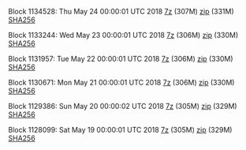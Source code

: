 Block 1134528: Thu May 24 00:00:01 UTC 2018 [7z](https://transfer.sh/iXrhd/bootstrap.dat.20180524.7z) (307M) [zip](https://transfer.sh/G2O5G/bootstrap.dat.20180524.zip) (331M) [SHA256](https://transfer.sh/Zigov/sha256.txt)

Block 1133244: Wed May 23 00:00:01 UTC 2018 [7z](https://transfer.sh/xUsk7/bootstrap.dat.20180523.7z) (306M) [zip](https://transfer.sh/DAFho/bootstrap.dat.20180523.zip) (330M) [SHA256](https://transfer.sh/12DTq7/sha256.txt)

Block 1131957: Tue May 22 00:00:01 UTC 2018 [7z](https://transfer.sh/GGa2n/bootstrap.dat.20180522.7z) (306M) [zip](https://transfer.sh/aNNmH/bootstrap.dat.20180522.zip) (330M) [SHA256](https://transfer.sh/tVTys/sha256.txt)

Block 1130671: Mon May 21 00:00:01 UTC 2018 [7z]() (306M) [zip](https://transfer.sh/KOGx3/bootstrap.dat.20180521.zip) (330M) [SHA256](https://transfer.sh/VpOf9/sha256.txt)

Block 1129386: Sun May 20 00:00:02 UTC 2018 [7z](https://transfer.sh/vPkxF/bootstrap.dat.20180520.7z) (305M) [zip](https://transfer.sh/1XD5x/bootstrap.dat.20180520.zip) (329M) [SHA256](https://transfer.sh/UrfcH/sha256.txt)

Block 1128099: Sat May 19 00:00:01 UTC 2018 [7z](https://transfer.sh/gRFCW/bootstrap.dat.20180519.7z) (305M) [zip](https://transfer.sh/159MPl/bootstrap.dat.20180519.zip) (329M) [SHA256](https://transfer.sh/J3ruD/sha256.txt)
